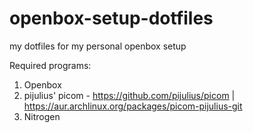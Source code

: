 # openbox-setup-dotfiles
my dotfiles for my personal openbox setup

Required programs:
1. Openbox
2. pijulius' picom - https://github.com/pijulius/picom | https://aur.archlinux.org/packages/picom-pijulius-git
3. Nitrogen

